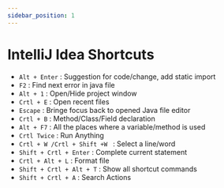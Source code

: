 ```yaml
---
sidebar_position: 1
---
```


# IntelliJ Idea Shortcuts

- `Alt + Enter` : Suggestion for code/change, add static import
- `F2` : Find next error in java file
- `Alt + 1` : Open/Hide project window
- `Crtl + E` : Open recent files
- `Escape` : Bringe focus back to opened Java file editor
- `Crtl + B` : Method/Class/Field declaration
- `Alt + F7` : All the places where a variable/method is used
- `Crtl Twice` : Run Anything
- `Crtl + W /Crtl + Shift +W ` : Select a line/word
- `Shift + Crtl + Enter` : Complete current statement
- `Crtl + Alt + L` : Format file
- `Shift + Crtl + Alt + T` : Show all shortcut commands
- `Shift + Crtl + A` : Search Actions

